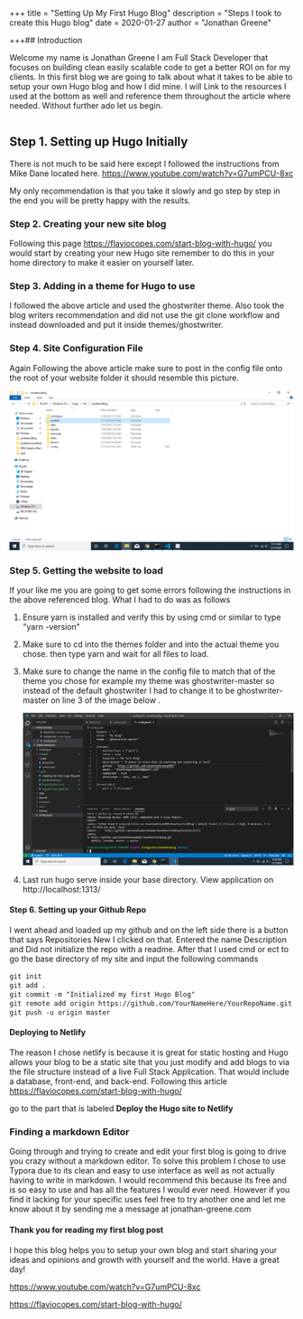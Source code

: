 +++
title = "Setting Up My First Hugo Blog"
description = "Steps I took to create this Hugo blog"
date = 2020-01-27
author = "Jonathan Greene"

+++## Introduction

Welcome my name is Jonathan Greene I am Full Stack Developer that focuses on building clean easily scalable code to get a better ROI on for my clients. In this first blog we are going to talk about what it takes to be able to setup your own Hugo blog and how I did mine. I will Link to the resources I used at the bottom as well and reference them throughout the article where needed. Without further ado let us begin.

```

```

## Step 1. Setting up Hugo Initially

There is not much to be said here except I followed the instructions from Mike Dane located here. https://www.youtube.com/watch?v=G7umPCU-8xc

My only recommendation is that you take it slowly and go step by step in the end you will be pretty happy with the results.

### Step 2. Creating your new site blog

Following this page https://flaviocopes.com/start-blog-with-hugo/ you would start by creating your new Hugo site remember to do this in your home directory to make it easier on yourself later.

### Step 3. Adding in a theme for Hugo to use

I followed the above article and used the ghostwriter theme. Also took the blog writers recommendation and did not use the git clone workflow and instead downloaded and put it inside themes/ghostwriter.

### Step 4. Site Configuration File

Again Following the above article make sure to post in the config file onto the root of your website folder it should resemble this picture.

![hugolanding](/static/hugolanding.png)

### Step 5. Getting the website to load

If your like me you are going to get some errors following the instructions in the above referenced blog. What I had to do was as follows

1. Ensure yarn is installed and verify this by using cmd or similar to type "yarn -version"

2. Make sure to cd into the themes folder and into the actual theme you chose. then type yarn and wait for all files to load.

3. Make sure to change the name in the config file to match that of the theme you chose for example my theme was ghostwriter-master so instead of the default ghostwriter I had to change it to be ghostwriter-master on line 3 of the image below .

   ![hugoconfig](/static/hugoconfig.png)

4. Last run hugo serve inside your base directory. View application on http://localhost:1313/

#### Step 6. Setting up your Github Repo

I went ahead and loaded up my github and on the left side there is a button that says Repositories New I clicked on that. Entered the name Description and Did not initialize the repo with a readme. After that I used cmd or ect to go the base directory of my site and input the following commands

```
git init
git add .
git commit -m "Initialized my first Hugo Blog"
git remote add origin https://github.com/YourNameHere/YourRepoName.git
git push -u origin master
```

#### Deploying to Netlify

The reason I chose netlify is because it is great for static hosting and Hugo allows your blog to be a static site that you just modify and add blogs to via the file structure instead of a live Full Stack Application. That would include a database, front-end, and back-end. Following this article https://flaviocopes.com/start-blog-with-hugo/

go to the part that is labeled **Deploy the Hugo site to Netlify**

### Finding a markdown Editor

Going through and trying to create and edit your first blog is going to drive you crazy without a markdown editor. To solve this problem I chose to use Typora due to its clean and easy to use interface as well as not actually having to write in markdown. I would recommend this because its free and is so easy to use and has all the features I would ever need. However if you find it lacking for your specific uses feel free to try another one and let me know about it by sending me a message at jonathan-greene.com

#### Thank you for reading my first blog post

I hope this blog helps you to setup your own blog and start sharing your ideas and opinions and growth with yourself and the world. Have a great day!

https://www.youtube.com/watch?v=G7umPCU-8xc

https://flaviocopes.com/start-blog-with-hugo/
